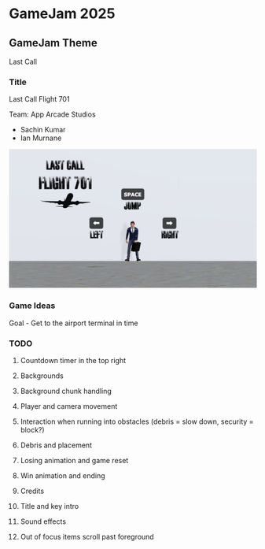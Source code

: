 # GameJam 2025

## GameJam Theme
Last Call

### Title
Last Call Flight 701

Team: App Arcade Studios
- Sachin Kumar
- Ian Murnane

![Preview](Images/latest_preview.jpg)

### Game Ideas

Goal - Get to the airport terminal in time

### TODO

1.  Countdown timer in the top right
2.  Backgrounds
3.  Background chunk handling
4.  Player and camera movement
5.  Interaction when running into obstacles (debris = slow down, security = block?)
6.  Debris and placement

7.  Losing animation and game reset
8.  Win animation and ending
9.  Credits

10.  Title and key intro
11.  Sound effects
12.  Out of focus items scroll past foreground
